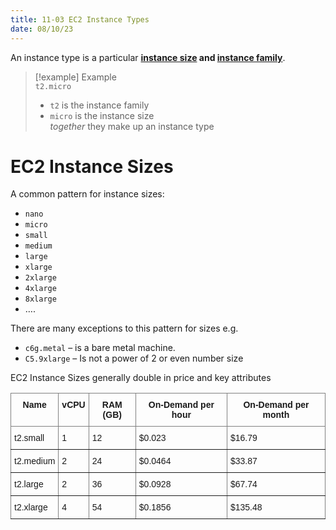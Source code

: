 ```yaml
---
title: 11-03 EC2 Instance Types
date: 08/10/23
---
```


An instance type is a particular **[instance size](11-03%20EC2%20Instance%20Types.md#ec2-instance-sizes) and [instance family](11-02%20EC2%20Instance%20Families.md#8eb238)**.

 > 
 > \[!example\] Example  
 > `t2.micro`
 > 
 > * `t2` is the instance family
 > * `micro` is the instance size  
 >   *together* they make up an instance type

# EC2 Instance Sizes

A common pattern for instance sizes:

* `nano`
* `micro`
* `small`
* `medium`
* `large`
* `xlarge`
* `2xlarge`
* `4xlarge`
* `8xlarge`
* ….

There are many exceptions to this pattern for sizes e.g.

* `c6g.metal` – is a bare metal machine.
* `C5.9xlarge` – Is not a power of 2 or even number size

EC2 Instance Sizes generally double in price and key attributes

<div>
<style type="text/css">
.tg  {border-collapse:collapse;border-spacing:0;}
.tg td{border-color:black;border-style:solid;border-width:1px;font-family:Arial, sans-serif;font-size:14px;
  overflow:hidden;padding:10px 5px;word-break:normal;}
.tg th{border-color:black;border-style:solid;border-width:1px;font-family:Arial, sans-serif;font-size:14px;
  font-weight:normal;overflow:hidden;padding:10px 5px;word-break:normal;}
.tg .tg-c3ow{border-color:inherit;text-align:center;vertical-align:top}
.tg .tg-0pky{border-color:inherit;text-align:left;vertical-align:top}
</style>
<table class="tg">
<thead>
  <tr>
    <th class="tg-c3ow"><span style="font-weight:bold">Name</span></th>
    <th class="tg-c3ow"><span style="font-weight:bold">vCPU</span></th>
    <th class="tg-c3ow"><span style="font-weight:bold">RAM (GB)</span></th>
    <th class="tg-c3ow"><span style="font-weight:bold">On-Demand per hour</span></th>
    <th class="tg-c3ow"><span style="font-weight:bold">On-Demand per month</span></th>
  </tr>
</thead>
<tbody>
  <tr>
    <td class="tg-0pky">t2.small</td>
    <td class="tg-0pky">1</td>
    <td class="tg-0pky">12</td>
    <td class="tg-0pky"> $0.023</td>
    <td class="tg-0pky"> $16.79</td>
  </tr>
  <tr>
    <td class="tg-0pky">t2.medium</td>
    <td class="tg-0pky">2</td>
    <td class="tg-0pky">24</td>
    <td class="tg-0pky"> $0.0464</td>
    <td class="tg-0pky"> $33.87</td>
  </tr>
  <tr>
    <td class="tg-0pky">t2.large</td>
    <td class="tg-0pky">2</td>
    <td class="tg-0pky">36</td>
    <td class="tg-0pky"> $0.0928</td>
    <td class="tg-0pky"> $67.74</td>
  </tr>
  <tr>
    <td class="tg-0pky">t2.xlarge</td>
    <td class="tg-0pky">4</td>
    <td class="tg-0pky">54</td>
    <td class="tg-0pky"> $0.1856</td>
    <td class="tg-0pky"> $135.48</td>
  </tr>
</tbody>
</table>
</div>
